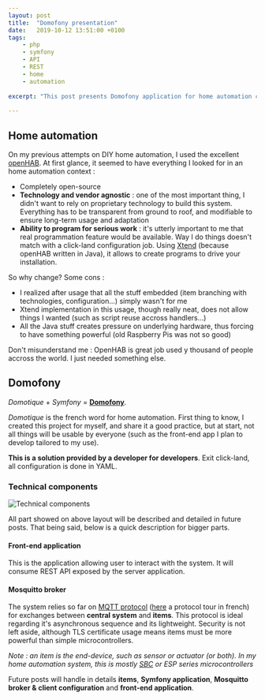 ```yaml
---
layout: post
title:  "Domofony presentation"
date:   2019-10-12 13:51:00 +0100
tags:
    - php
    - symfony
    - API
    - REST
    - home
    - automation
        
excerpt: "This post presents Domofony application for home automation control"
    
---
```


## Home automation
On my previous attempts on DIY home automation, I used the excellent [openHAB](https://www.openhab.org/).
At first glance, it seemed to have everything I looked for in an home automation context :
- Completely open-source
- __Technology and vendor agnostic__ : one of the most important thing, I didn't want to rely on proprietary technology to build this system. Everything has to be transparent from ground to roof, and modifiable to ensure long-term usage and adaptation
- __Ability to program for serious work__ : it's utterly important to me that real programmation feature would be available. Way I do things doesn't match with a click-land configuration job. Using [Xtend](https://www.eclipse.org/xtend/) (because openHAB written in Java), it allows to create programs to drive your installation.

So why change? Some cons :
- I realized after usage that all the stuff embedded (item branching with technologies, configuration...) simply wasn't for me
- Xtend implementation in this usage, though really neat, does not allow things I wanted (such as script reuse accross handlers...)
- All the Java stuff creates pressure on underlying hardware, thus forcing to have something powerful (old Raspberry Pis was not so good)

Don't misunderstand me : OpenHAB is great job used y thousand of people accross the world. I just needed something else.

## Domofony
_Domotique_ + _Symfony_ = [__Domofony__](https://github.com/devgiants/domofony).

_Domotique_ is the french word for home automation. First thing to know, I created this project for myself, and share it a good practice, but at start, not all things will be usable by everyone (such as the front-end app I plan to develop tailored to my use).

__This is a solution provided by a developer for developers__. Exit click-land, all configuration is done in YAML.

### Technical components

![Technical components](https://devgiants.fr/images/posts/domofony/technical_components.png)

All part showed on above layout will be described and detailed in future posts. That being said, below is a quick description for bigger parts.

#### Front-end application

This is the application allowing user to interact with the system. It will consume REST API exposed by the server application.

#### Mosquitto broker

The system relies so far on [MQTT protocol](https://en.wikipedia.org/wiki/MQTT) 
([here](https://www.linkedin.com/pulse/mqtt-un-protocole-bas%C3%A9-sur-tcp-et-orient%C3%A9-iot-nicolas-bonniot/) a protocol tour in french) for exchanges between __central system__ and __items__.
This protocol is ideal regarding it's asynchronous sequence and its lightweight. 
Security is not left aside, although TLS certificate usage means items must be more powerful than simple microcontrollers.

_Note : an item is the end-device, such as sensor or actuator (or both). In my home automation system, this is mostly [SBC](https://en.wikipedia.org/wiki/Single-board_computer) or ESP series microcontrollers_

Future posts will handle in details __items__, __Symfony application__, __Mosquitto broker & client configuration__ and __front-end application__.
